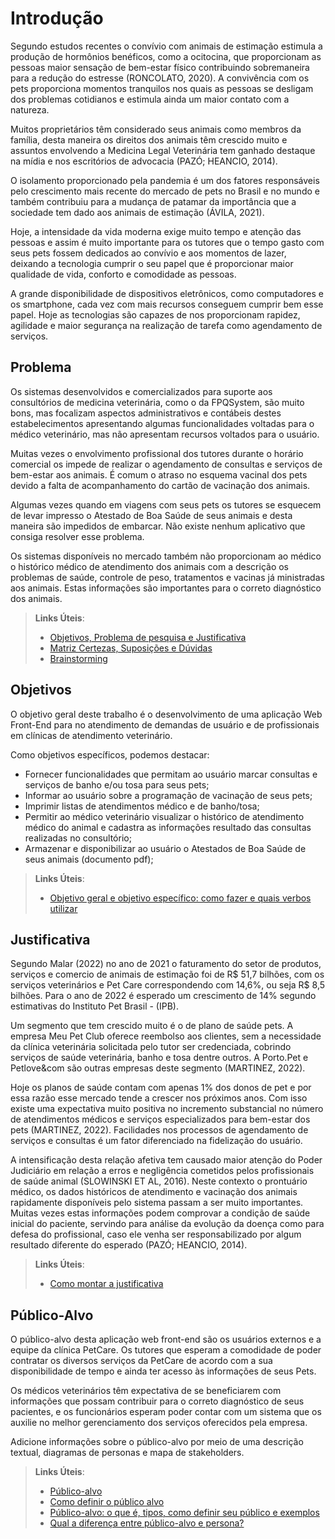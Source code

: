 # Introdução

Segundo estudos recentes o convívio com animais de estimação estimula a produção de hormônios benéficos, como a ocitocina, que proporcionam as pessoas maior sensação de bem-estar físico contribuindo sobremaneira para a redução do estresse (RONCOLATO, 2020). A convivência com os pets proporciona momentos tranquilos nos quais as pessoas se desligam dos problemas cotidianos e estimula ainda um maior contato com a natureza.

Muitos proprietários têm considerado seus animais como membros da família, desta maneira os direitos dos animais têm crescido muito e assuntos envolvendo a Medicina Legal Veterinária tem ganhado destaque na mídia e nos escritórios de advocacia (PAZÓ; HEANCIO, 2014).

O isolamento proporcionado pela pandemia é um dos fatores responsáveis pelo crescimento mais recente do mercado de pets no Brasil e no mundo e também contribuiu para a mudança de patamar da importância que a sociedade tem dado aos animais de estimação (ÁVILA, 2021).

Hoje, a intensidade da vida moderna exige muito tempo e atenção das pessoas e assim é muito importante para os tutores que o tempo gasto com seus pets fossem dedicados ao convívio e aos momentos de lazer, deixando a tecnologia cumprir o seu papel que é proporcionar maior qualidade de vida, conforto e comodidade as pessoas. 

A grande disponibilidade de dispositivos eletrônicos, como computadores e os smartphone, cada vez com mais recursos conseguem cumprir bem esse papel. Hoje as tecnologias são capazes de nos proporcionam rapidez, agilidade e maior segurança na realização de tarefa como agendamento de serviços.


## Problema
Os sistemas desenvolvidos e comercializados para suporte aos consultórios de medicina veterinária, como o da FPQSystem, são muito bons, mas focalizam aspectos administrativos e contábeis destes estabelecimentos apresentando algumas funcionalidades voltadas para o médico veterinário, mas não apresentam recursos voltados para o usuário.

Muitas vezes o envolvimento profissional dos tutores durante o horário comercial os impede de realizar o agendamento de consultas e serviços de bem-estar aos animais. É comum o atraso no esquema vacinal dos pets devido a falta de acompanhamento do cartão de vacinação dos animais.

Algumas vezes quando em viagens com seus pets os tutores se esquecem de levar impresso o Atestado de Boa Saúde de seus animais e desta maneira são impedidos de embarcar. Não existe nenhum aplicativo que consiga resolver esse problema.

Os sistemas disponíveis no mercado também não proporcionam ao médico o histórico médico de atendimento dos animais com a descrição os problemas de saúde, controle de peso, tratamentos e vacinas já ministradas aos animais. Estas informações são importantes para o correto diagnóstico dos animais. 


> **Links Úteis**:
> - [Objetivos, Problema de pesquisa e Justificativa](https://medium.com/@versioparole/objetivos-problema-de-pesquisa-e-justificativa-c98c8233b9c3)
> - [Matriz Certezas, Suposições e Dúvidas](https://medium.com/educa%C3%A7%C3%A3o-fora-da-caixa/matriz-certezas-suposi%C3%A7%C3%B5es-e-d%C3%BAvidas-fa2263633655)
> - [Brainstorming](https://www.euax.com.br/2018/09/brainstorming/)

## Objetivos

O objetivo geral deste trabalho é o desenvolvimento de uma aplicação Web Front-End para no atendimento de demandas de usuário e de profissionais em clínicas de atendimento veterinário. 

Como objetivos específicos, podemos destacar:
<ul>
<li>Fornecer funcionalidades que permitam ao usuário marcar consultas e serviços de banho e/ou tosa para seus pets;</li>
<li>Informar ao usuário sobre a programação de vacinação de seus pets;</li>
<li>Imprimir listas de atendimentos médico e de banho/tosa;</li>
<li>Permitir ao médico veterinário visualizar o histórico de atendimento médico do animal e cadastra as informações resultado das consultas realizadas no consultório;</li>
<li>Armazenar e disponibilizar ao usuário o Atestados de Boa Saúde de seus animais (documento pdf);</li>
</ul>

 
> **Links Úteis**:
> - [Objetivo geral e objetivo específico: como fazer e quais verbos utilizar](https://blog.mettzer.com/diferenca-entre-objetivo-geral-e-objetivo-especifico/)

## Justificativa

Segundo Malar (2022) no ano de 2021 o faturamento do setor de produtos, serviços e comercio de animais de estimação foi de R$ 51,7 bilhões, com os serviços veterinários e Pet Care correspondendo com 14,6%, ou seja R$ 8,5 bilhões. Para o ano de 2022 é esperado um crescimento de 14% segundo estimativas do Instituto Pet Brasil - (IPB).

Um segmento que tem crescido muito é o de plano de saúde pets. A empresa Meu Pet Club oferece reembolso aos clientes, sem a necessidade da clínica veterinária solicitada pelo tutor ser credenciada, cobrindo serviços de saúde veterinária, banho e tosa dentre outros. A Porto.Pet e Petlove&com são outras empresas deste segmento (MARTINEZ, 2022).

Hoje os planos de saúde contam com apenas 1% dos donos de pet e por essa razão esse mercado tende a crescer nos próximos anos. Com isso existe uma expectativa muito positiva no incremento substancial no número de atendimentos médicos e serviços especializados para bem-estar dos pets (MARTINEZ, 2022). Facilidades nos processos de agendamento de serviços e consultas é um fator diferenciado na fidelização do usuário.

A intensificação desta relação afetiva tem causado maior atenção do Poder Judiciário em relação a erros e negligência cometidos pelos profissionais de saúde animal (SLOWINSKI ET AL, 2016). Neste contexto o prontuário médico, os dados históricos de atendimento e vacinação dos animais rapidamente disponíveis pelo sistema passam a ser muito importantes. Muitas vezes estas informações podem comprovar a condição de saúde inicial do paciente, servindo para análise da evolução da doença como para defesa do profissional, caso ele venha ser responsabilizado por algum resultado diferente do esperado (PAZÓ; HEANCIO, 2014).


> **Links Úteis**:
> - [Como montar a justificativa](https://guiadamonografia.com.br/como-montar-justificativa-do-tcc/)

## Público-Alvo

O público-alvo desta aplicação web front-end são os usuários externos e a equipe da clínica PetCare. 
Os tutores que esperam a comodidade de poder contratar os diversos serviços da PetCare de acordo com a sua disponibilidade de tempo e ainda ter acesso às informações de seus Pets.

Os médicos veterinários têm expectativa de se beneficiarem com informações que possam contribuir para o correto diagnóstico de seus pacientes, e os funcionários esperam poder contar com um sistema que os auxilie no melhor gerenciamento dos serviços oferecidos pela empresa. 



Adicione informações sobre o público-alvo por meio de uma descrição textual, diagramas de personas e mapa de stakeholders.

> **Links Úteis**:
> - [Público-alvo](https://blog.hotmart.com/pt-br/publico-alvo/)
> - [Como definir o público alvo](https://exame.com/pme/5-dicas-essenciais-para-definir-o-publico-alvo-do-seu-negocio/)
> - [Público-alvo: o que é, tipos, como definir seu público e exemplos](https://klickpages.com.br/blog/publico-alvo-o-que-e/)
> - [Qual a diferença entre público-alvo e persona?](https://rockcontent.com/blog/diferenca-publico-alvo-e-persona/)

